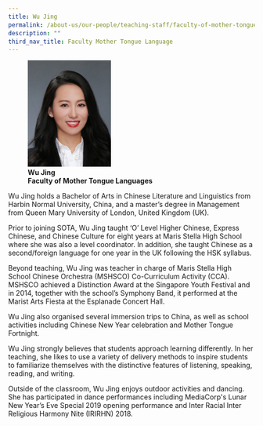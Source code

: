 ```yaml
---
title: Wu Jing
permalink: /about-us/our-people/teaching-staff/faculty-of-mother-tongue-languages/wu-jing/
description: ""
third_nav_title: Faculty Mother Tongue Language
---
```

<figure>
<img style="width:40%" src="/images/mtl_full_wu-jing_photo-01.jpg">
<figcaption> <strong>Wu Jing<br>
Faculty of Mother Tongue Languages</strong>
</figcaption>
</figure>

Wu Jing holds a Bachelor of Arts in Chinese Literature and Linguistics from Harbin Normal University, China, and a master’s degree in Management from Queen Mary University of London, United Kingdom (UK).

  

Prior to joining SOTA, Wu Jing taught ‘O’ Level Higher Chinese, Express Chinese, and Chinese Culture for eight years at Maris Stella High School where she was also a level coordinator. In addition, she taught Chinese as a second/foreign language for one year in the UK following the HSK syllabus.

  

Beyond teaching, Wu Jing was teacher in charge of Maris Stella High School Chinese Orchestra (MSHSCO) Co-Curriculum Activity (CCA). MSHSCO achieved a Distinction Award at the Singapore Youth Festival and in 2014, together with the school’s Symphony Band, it performed at the Marist Arts Fiesta at the Esplanade Concert Hall.

  

Wu Jing also organised several immersion trips to China, as well as school activities including Chinese New Year celebration and Mother Tongue Fortnight.

  

Wu Jing strongly believes that students approach learning differently. In her teaching, she likes to use a variety of delivery methods to inspire students to familiarize themselves with the distinctive features of listening, speaking, reading, and writing.

  

Outside of the classroom, Wu Jing enjoys outdoor activities and dancing. She has participated in dance performances including MediaCorp's Lunar New Year’s Eve Special 2019 opening performance and Inter Racial Inter Religious Harmony Nite (IRIRHN) 2018.